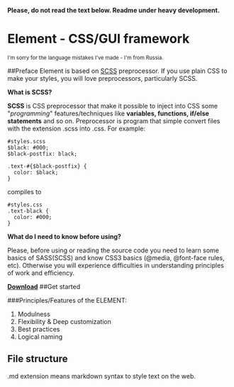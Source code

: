 **Please, do not read the text below. Readme under heavy development.**

# Element - CSS/GUI framework
<sub>I'm sorry for the language mistakes I've made - I'm from Russia.</sub>

##Preface
Element is based on [SCSS](sass-lang.com) preprocessor. If you use plain CSS to make your styles, you will love preprocessors, particularly SCSS.

**What is SCSS?**

**SCSS** is CSS preprocessor that make it possible to inject into CSS some "*programming*" features/techniques like  **variables, functions, if/else statements** and so on. Preprocessor is program that simple convert files with the extension .scss into .css. For example: 
```
#styles.scss
$black: #000;
$black-postfix: black;

.text-#{$black-postfix} {
  color: $black;
}
``` 
compiles to
```
#styles.css
.text-black {
  color: #000;
}
```


**What do I need to know before using?**

Please, before using or reading the source code you need to learn some basics of SASS(SCSS) and know CSS3 basics (@media, @font-face rules, etc). 
Otherwise you will experience difficulties in understanding principles of work and efficiency.

**[Download](https://github.com/kalopsia/element/archive/master.zip)**
##Get started


###Principles/Features of the ELEMENT:
1. Modulness
2. Flexibility & Deep customization
3. Best practices
4. Logical naming

## File structure
.md extension means markdown syntax to style text on the web.

